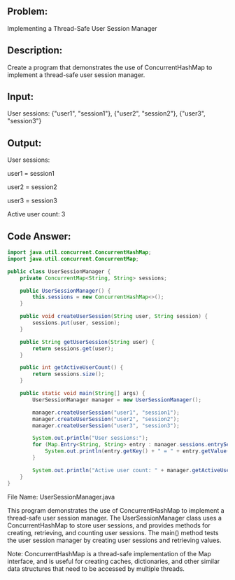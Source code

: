 ## Problem: 
Implementing a Thread-Safe User Session Manager

## Description: 
Create a program that demonstrates the use of ConcurrentHashMap to implement a thread-safe user session manager.

## Input:

User sessions: {"user1", "session1"}, {"user2", "session2"}, {"user3", "session3"}

## Output:

User sessions:

user1 = session1

user2 = session2

user3 = session3

Active user count: 3

## Code Answer:
```Java
import java.util.concurrent.ConcurrentHashMap;
import java.util.concurrent.ConcurrentMap;

public class UserSessionManager {
    private ConcurrentMap<String, String> sessions;

    public UserSessionManager() {
        this.sessions = new ConcurrentHashMap<>();
    }

    public void createUserSession(String user, String session) {
        sessions.put(user, session);
    }

    public String getUserSession(String user) {
        return sessions.get(user);
    }

    public int getActiveUserCount() {
        return sessions.size();
    }

    public static void main(String[] args) {
        UserSessionManager manager = new UserSessionManager();

        manager.createUserSession("user1", "session1");
        manager.createUserSession("user2", "session2");
        manager.createUserSession("user3", "session3");

        System.out.println("User sessions:");
        for (Map.Entry<String, String> entry : manager.sessions.entrySet()) {
            System.out.println(entry.getKey() + " = " + entry.getValue());
        }

        System.out.println("Active user count: " + manager.getActiveUserCount());
    }
}
```

File Name: UserSessionManager.java

This program demonstrates the use of ConcurrentHashMap to implement a thread-safe user session manager. The UserSessionManager class uses a ConcurrentHashMap to store user sessions, and provides methods for creating, retrieving, and counting user sessions. The main() method tests the user session manager by creating user sessions and retrieving values.

Note: ConcurrentHashMap is a thread-safe implementation of the Map interface, and is useful for creating caches, dictionaries, and other similar data structures that need to be accessed by multiple threads.